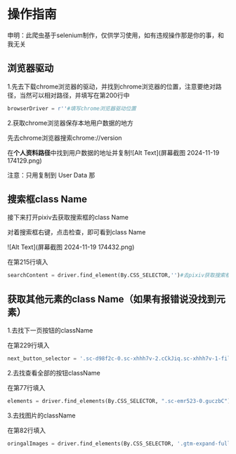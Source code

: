 # 操作指南

申明：此爬虫基于selenium制作，仅供学习使用，如有违规操作那是你的事，和我无关



## 浏览器驱动

1.先去下载chrome浏览器的驱动，并找到chrome浏览器的位置，注意要绝对路径，当然可以相对路径，并填写在第200行中

```py
browserDriver = r''#填写chrome浏览器驱动位置
```

2.获取chrome浏览器保存本地用户数据的地方

先去chrome浏览器搜索chrome://version

在**个人资料路径**中找到用户数据的地址并复制![Alt Text](屏幕截图 2024-11-19 174129.png)

注意：只用复制到 User Data 那

## 搜索框class Name

接下来打开pixiv去获取搜索框的class Name

对着搜索框右键，点击检查，即可看到class Name

![Alt Text](屏幕截图 2024-11-19 174432.png)

在第215行填入

```py
searchContent = driver.find_element(By.CSS_SELECTOR,'')#去pixiv获取搜索框的className，并填写在  ''   内，注意要以 . 开头，且空格要用 . 代替，不能有空格，如'.button.active'
```



## 获取其他元素的class Name（如果有报错说没找到元素）

1.去找下一页按钮的className

在第229行填入

```py
next_button_selector = '.sc-d98f2c-0.sc-xhhh7v-2.cCkJiq.sc-xhhh7v-1-filterProps-Styled-Component.kKBslM'#注意可以去看看下一页的className是否相同，应该是一样的
```

2.去找查看全部的按钮className

在第77行填入

```py
elements = driver.find_elements(By.CSS_SELECTOR, ".sc-emr523-0.guczbC")#此处填写查看全部的按钮className
```

3.去找图片的className

在第82行填入

```py
oringalImages = driver.find_elements(By.CSS_SELECTOR, '.gtm-expand-full-size-illust')#图片的className
```


